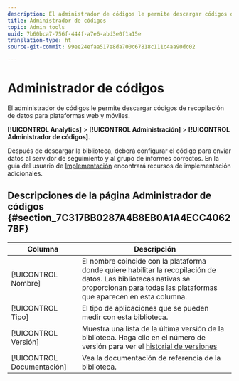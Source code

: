 ```yaml
---
description: El administrador de códigos le permite descargar códigos de recopilación de datos para plataformas web y móviles.
title: Administrador de códigos
topic: Admin tools
uuid: 7b60bca7-756f-444f-a7e6-abd3e0f1a15e
translation-type: ht
source-git-commit: 99ee24efaa517e8da700c67818c111c4aa90dc02

---
```



# Administrador de códigos

El administrador de códigos le permite descargar códigos de recopilación de datos para plataformas web y móviles.

**[!UICONTROL Analytics]** > **[!UICONTROL Administración]** > **[!UICONTROL Administrador de códigos]**.

Después de descargar la biblioteca, deberá configurar el código para enviar datos al servidor de seguimiento y al grupo de informes correctos. En la guía del usuario de [Implementación](/help/implement/home.md) encontrará recursos de implementación adicionales.

## Descripciones de la página Administrador de códigos {#section_7C317BB0287A4B8EB0A1A4ECC40627BF}

| Columna | Descripción |
|--- |--- |
| [!UICONTROL Nombre] | El nombre coincide con la plataforma donde quiere habilitar la recopilación de datos. Las bibliotecas nativas se proporcionan para todas las plataformas que aparecen en esta columna. |
| [!UICONTROL Tipo] | El tipo de aplicaciones que se pueden medir con esta biblioteca. |
| [!UICONTROL Versión] | Muestra una lista de la última versión de la biblioteca. Haga clic en el número de versión para ver el [historial de versiones](https://marketing.adobe.com/resources/help/es_ES/sc/appmeasurement/release/) |
| [!UICONTROL Documentación] | Vea la documentación de referencia de la biblioteca. |
